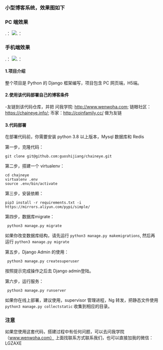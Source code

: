 ### 小型博客系统，效果图如下

### PC 端效果
.： 
    ![.： 
](https://github.com/guoshijiang/we_guitar/common/static/images/1.png)


### 手机端效果
.： 
    ![.： 
](https://github.com/guoshijiang/we_guitar/common/static/images/2.png)


#### 1.项目介绍

整个项目是 Python 的 Django 框架编写，项目包含 PC 网页端，H5端。

#### 2.使用该代码部署自己的博客条件

-友链到该代码仓库，并把 问我学院: http://www.wenwoha.com; 链眼社区：https://chaineye.info/; 币家：http://coinfamily.cc/ 做为友链

#### 3.代码部署

在部署代码前，你需要安装 python 3.8 以上版本，Mysql 数据库和 Redis

第一步，克隆代码：
```buildoutcfg
git clone git@github.com:guoshijiang/chaineye.git
```

第二步，搭建一个 virtualenv：
```buildoutcfg
cd chaineye
virtualenv .env
source .env/bin/activate
```

第三步，安装依赖：
```buildoutcfg
pip3 install -r requirements.txt -i https://mirrors.aliyun.com/pypi/simple/
```

第四步，数据库migrate：
```buildoutcfg
 python3 manage.py migrate
```
如果你改变数据库结构，请先运行 `python3 manage.py makemigrations`, 然后再运行 `python3 manage.py migrate`

第五步，Django Admin 的使用：
```buildoutcfg
 python3 manage.py createsuperuser
```
按照提示完成操作之后去 Django admin登陆。

第六步，运行服务：
```buildoutcfg
 python3 manage.py runserver
```

如果你在线上部署，建议使用，supervisor 管理进程，Ng 转发，把静态文件使用 `python3 manage.py collectstatic` 收集到相应的目录。


### 注意

如果您使用这套代码，搭建过程中有任何问题，可以去问我学院（www.wenwoha.com） 上面找联系方式联系我们，也可以直接加我的微信：LGZAXE





